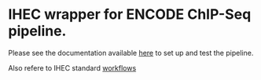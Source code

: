 # IHEC wrapper for ENCODE ChIP-Seq pipeline.

Please see the documentation available [here](encode-wrapper/readme.md) to set up and test the pipeline.

Also refere to IHEC standard [workflows](ihec_standard_workflow.md)

